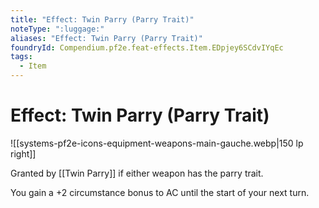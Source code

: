 ```yaml
---
title: "Effect: Twin Parry (Parry Trait)"
noteType: ":luggage:"
aliases: "Effect: Twin Parry (Parry Trait)"
foundryId: Compendium.pf2e.feat-effects.Item.EDpjey6SCdvIYqEc
tags:
  - Item
---
```


# Effect: Twin Parry (Parry Trait)
![[systems-pf2e-icons-equipment-weapons-main-gauche.webp|150 lp right]]

Granted by [[Twin Parry]] if either weapon has the parry trait.

You gain a +2 circumstance bonus to AC until the start of your next turn.
